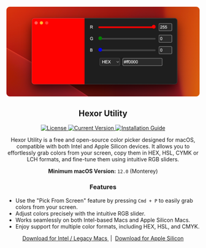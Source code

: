 <p align="center">
  <img src="https://raw.githubusercontent.com/problaze20/Hexor-Utility/refs/heads/main/Images/IMG-v1.0.4.png" alt="Hexor Utility Screenshot" />
</p>

<h2 align="center">Hexor Utility</h2>

<p align="center">
  <a href="https://github.com/problaze20/Hexor-Utility/blob/main/LICENSE">
    <img src="https://img.shields.io/github/license/problaze20/Hexor-Utility?style=flat-square" alt="License" />
  </a>
  <a href="#">
    <img src="https://img.shields.io/badge/Version-v1.0.4-d53c50?style=flat-square" alt="Current Version" />
  </a>
  <a href="https://github.com/problaze20/Hexor-Utility/blob/main/Installation.md">
    <img src="https://img.shields.io/badge/Installation_Guide-d53c50?style=flat-square" alt="Installation Guide" />
  </a>
</p>


<p align="center"> Hexor Utility is a free and open-source color picker designed for macOS, compatible with both Intel and Apple Silicon devices. It allows you to effortlessly grab colors from your screen, copy them in HEX, HSL, CYMK or LCH formats, and fine-tune them using intuitive RGB sliders. </p>
<p align="center"> <b>Minimum macOS Version:</b> <code>12.0</code> (Monterey) </p>

<h3 align="center">Features</h3>

<ul>
   <li>Use the "Pick From Screen" feature by pressing <code>Cmd + P</code> to easily grab colors from your screen.</li>
   <li>Adjust colors precisely with the intuitive RGB slider.</li>
   <li>Works seamlessly on both Intel-based Macs and Apple Silicon Macs.</li>
   <li>Enjoy support for multiple color formats, including HEX, HSL, and CMYK.</li>
</ul>


<p align="center">
  <a href="https://github.com/problaze20/Hexor-Utility/releases/download/v1.0.4/Hexor-util-mac-64x-v1.0.4.zip">
    Download for Intel / Legacy Macs
  </a>
  &nbsp;|&nbsp;
  <a href="https://github.com/problaze20/Hexor-Utility/releases/download/v1.0.4/Hexor-util-mac-arm64-v1.0.4.zip">
    Download for Apple Silicon
  </a>
</p>
